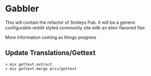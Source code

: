 # Gabbler

This will contain the refactor of Smileys Pub. It will be a generic configurable reddit styled community site with an elixir flavored flair.

More information coming as things progress

## Update Translations/Gettext

```
> mix gettext.extract
> mix gettext.merge priv/gettext
```